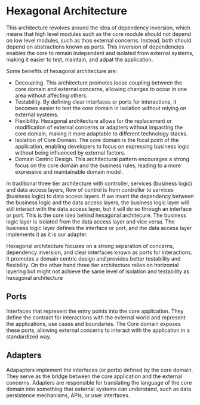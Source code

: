 # Hexagonal Architecture

This architecture revolves around the idea of dependency inversion, which means that high level modules such as the core module should not depend on low level modules, such as thos external concerns. Instead, both should depend on abstractions known as ports. This inversion of dependencies enables the core to remain independent and isolated from external systems, making it easier to test, maintain, and adpat the application.

Some benefits of hexagonal architecture are:

- Decoupling. This architecture promotes loose coupling between the core domain and external concerns, allowing changes to occur in one area without affecting others.
- Testability. By defining clear interfaces or ports for interactions, it becomes easier to test the core domain in isolation without relying on external systems.
- Flexibility. Hexagonal architecture allows for the replacement or modification of external concerns or adapters without impacting the core domain, making it more adaptable to different technology stacks.
- Isolation of Core Domain. The core domain is the focal point of the application, enabling developers to focus on expressing business logic without being influenced by external factors.
- Domain Centric Design. This architectural pattern encourages a strong focus on the core domain and the business rules, leading to a more expressive and maintainable domain model.

In traditional three tier architecture with controller, services (business logic) and data access layers, flow of control is from controller to services (business logic) to data access layers. If we invert the dependency between the business logic and the data access layers, the business logic layer will still interact with the data access layer, but it will do so through an interface or port. This is the core idea behind hexagonal architecure. The business logic layer is isolated from the data access layer and vice versa. The business logic layer defines the interface or port, and the data access layer implements it as it is our adapter.

Hexagonal architecture focuses on a strong separation of concerns, dependency inversion, and clear interfaces known as ports for interactions. It promotes a domain centric design and provides better testability and flexibility. On the other hand three tier architecture relies on horizontal layering but might not achieve the same level of isolation and testability as hexagonal architecture

## Ports

Interfaces that represent the entry points into the core application. They define the contract for interactions with the external world and represent the applications, use cases and boundaries. The Core domain exposes these ports, allowing external concerns to interact with the application in a standardized way.

## Adapters

Adapapters implement the interfaces (or ports) defined by the core domain. They serve as the bridge between the core application and the external concerns. Adapters are responsible for translating the language of the core domain into something that external systems can understand, such as data persistence mechanisms, APIs, or user interfaces.
